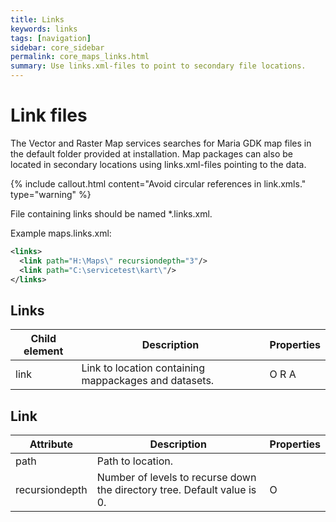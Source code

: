 ```yaml
---
title: Links
keywords: links
tags: [navigation]
sidebar: core_sidebar
permalink: core_maps_links.html
summary: Use links.xml-files to point to secondary file locations. 
---
```


# Link files

The Vector and Raster Map services searches for Maria GDK map files in the default folder provided at installation. Map packages can also be located in secondary locations using links.xml-files pointing to the data.

{% include callout.html content="Avoid circular references in link.xmls." type="warning" %}

File containing links should be named *.links.xml.

Example maps.links.xml:

```xml
<links>
  <link path="H:\Maps\" recursiondepth="3"/>
  <link path="C:\servicetest\kart\"/>
</links>
```

## Links

 
 | Child element | Description                                           | Properties | 
 | ------------- | -----------                                           | ---------- | 
 | link          | Link to location containing mappackages and datasets. | O R A      | 

## Link

 | Attribute | Description                                           | Properties | 
 | ------------- | -----------                                           | ---------- | 
 | path          | Path to location. |       |
 | recursiondepth | Number of levels to recurse down the directory tree. Default value is 0. | O | 
